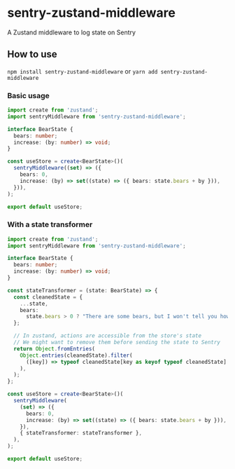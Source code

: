 # sentry-zustand-middleware

A Zustand middleware to log state on Sentry

## How to use

`npm install sentry-zustand-middleware`
or
`yarn add sentry-zustand-middleware`

### Basic usage

```ts
import create from 'zustand';
import sentryMiddleware from 'sentry-zustand-middleware';

interface BearState {
  bears: number;
  increase: (by: number) => void;
}

const useStore = create<BearState>()(
  sentryMiddleware((set) => ({
    bears: 0,
    increase: (by) => set((state) => ({ bears: state.bears + by })),
  })),
);

export default useStore;
```

### With a state transformer

```ts
import create from 'zustand';
import sentryMiddleware from 'sentry-zustand-middleware';

interface BearState {
  bears: number;
  increase: (by: number) => void;
}

const stateTransformer = (state: BearState) => {
  const cleanedState = {
    ...state,
    bears:
      state.bears > 0 ? "There are some bears, but I won't tell you how many!" : 'No bears here',
  };

  // In zustand, actions are accessible from the store's state
  // We might want to remove them before sending the state to Sentry
  return Object.fromEntries(
    Object.entries(cleanedState).filter(
      ([key]) => typeof cleanedState[key as keyof typeof cleanedState] !== 'function',
    ),
  );
};

const useStore = create<BearState>()(
  sentryMiddleware(
    (set) => ({
      bears: 0,
      increase: (by) => set((state) => ({ bears: state.bears + by })),
    }),
    { stateTransformer: stateTransformer },
  ),
);

export default useStore;
```
